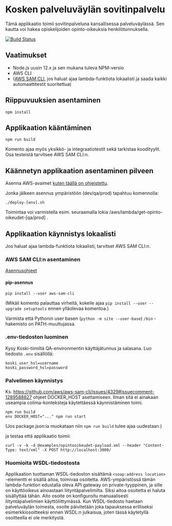 # Kosken palveluväylän sovitinpalvelu

Tämä applikaatio toimii sovitinpalveluna kansallisessa palveluväylässä.
Sen kautta voi hakea opiskelijoiden opinto-oikeuksia henkilötunnuksella.

[![Build Status](https://travis-ci.com/Opetushallitus/koski-mydata.svg?branch=master)](https://travis-ci.com/Opetushallitus/koski-mydata)

## Vaatimukset

- Node.js uusin 12.x ja sen mukana tuleva NPM-versio
- AWS CLI
- ([AWS SAM CLI](https://github.com/awslabs/aws-sam-cli), jos haluat ajaa lambda-funktiota lokaalisti ja saada kaikki automaattitestit suoritettua)

## Riippuvuuksien asentaminen

```
npm install
```

## Applikaation kääntäminen

```
npm run build
```

Komento ajaa myös yksikkö- ja integraatiotestit sekä tarkistaa koodityylit. Osa testeistä tarvitsee AWS SAM CLI:n.

## Käännetyn applikaation asentaminen pilveen

Asenna AWS-avaimet [kuten täällä on ohjeistettu](https://github.com/Opetushallitus/koski-aws-infra#2-api-avaimien-ja-tilien-asennus).

Jonka jälkeen asennus ympäristöön (dev/qa/prod) tapahtuu komennolla:

```shell
./deploy-[env].sh
```

Toimintaa voi varmistella esim. seuraamalla lokia /aws/lambda/get-opinto-oikeudet-[qa/prod] .

## Applikaation käynnistys lokaalisti

Jos haluat ajaa lambda-funktiota lokaalisti, tarvitset AWS SAM CLI:n.

### AWS SAM CLI:n asentaminen

[Asennusohjeet](https://docs.aws.amazon.com/serverless-application-model/latest/developerguide/install-sam-cli.html)

#### pip-asennus

```
pip install --user aws-sam-cli
```

(Mikäli komento palauttaa virheitä,  kokeile ajaa `pip install --user --upgrade setuptools` ennen ylläolevaa komentoa.)

Varmista että Pythonin user basen (`python -m site --user-base`) `/bin` -hakemisto on PATH-muuttujassa.

### .env-tiedoston luominen

Kysy Koski-tiimiltä QA-environmentin käyttäjätunnus ja salasana.
Luo tiedosto ```.env``` sisällöllä:
```
koski_user_hsl=username
koski_password_hsl=password
```

### Palvelimen käynnistys

Ks. https://github.com/aws/aws-sam-cli/issues/4329#issuecomment-1289588827 ohjeet DOCKER_HOST asettamiseen. Ilman sitä ei ainakaan useampia colima-konteksteja käytettäessä käynnistäminen toimi.

```
npm run build
env DOCKER_HOST="..." npm run start
```

(Jos package.json:ia muokataan niin `npm run build` tulee ajaa uudestaan.)

ja testaa että applikaatio toimii:
```
curl -v -k -d @examples/opintooikeudet-payload.xml --header "Content-Type: text/xml" -X POST http://localhost:3000/
```

### Huomioita WSDL-tiedostosta

Applikaation tuottaman WSDL-tiedoston sisältämä `<soap:address location>` -elementti ei sisällä aitoa, toimivaa
osoitetta. AWS-ympäristössä tämän lambda-funktion edustalla oleva API gateway on private-tyyppinen, ja sille on
käyttöoikeus ainoastaan liityntäpalvelimilta. Siksi aitoa osoitetta ei haluta sisällyttää tähän. Aito osoite on
konfiguroitu manuaalisesti liityntäpalvelimien käyttöliittymässä. Kun WSDL-tiedosto haetaan palveluväylän toimesta,
osoite päivitetään joka tapauksessa erilliseksi esimerkkiosoitteeksi ennen WSDL:n julkaisua, joten tässä käytetyllä
osoitteella ei ole merkitystä.
